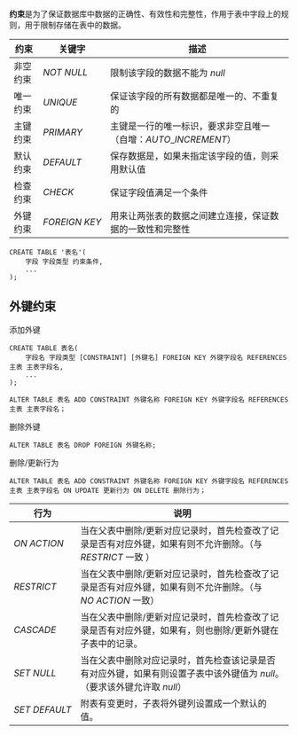 **约束**是为了保证数据库中数据的正确性、有效性和完整性，作用于表中字段上的规则，用于限制存储在表中的数据。

| 约束     | 关键字          | 描述                                                            |
| -------- | --------------- | ----------------------------------------------------------------|
| 非空约束 | $NOT ~ NULL$    | 限制该字段的数据不能为 $null$                                   |
| 唯一约束 | $UNIQUE$        | 保证该字段的所有数据都是唯一的、不重复的                        |
| 主键约束 | $PRIMARY$       | 主键是一行的唯一标识，要求非空且唯一（自增：$AUTO\_INCREMENT$） |
| 默认约束 | $DEFAULT$       | 保存数据是，如果未指定该字段的值，则采用默认值                  |
| 检查约束 | $CHECK$         | 保证字段值满足一个条件                                          |
| 外键约束 | $FOREIGN ~ KEY$ | 用来让两张表的数据之间建立连接，保证数据的一致性和完整性        |

```mysql
CREATE TABLE '表名'(
    字段 字段类型 约束条件,
    ...
);
```

## 外键约束

添加外键

```mysql
CREATE TABLE 表名(
    字段名 字段类型 [CONSTRAINT] [外键名] FOREIGN KEY 外键字段名 REFERENCES 主表 主表字段名,
    ...
);
```

```mysql
ALTER TABLE 表名 ADD CONSTRAINT 外键名称 FOREIGN KEY 外键字段名 REFERENCES 主表 主表字段名；
```

删除外键

```mysql
ALTER TABLE 表名 DROP FOREIGN 外键名称;
```

删除/更新行为

```mysql
ALTER TABLE 表名 ADD CONSTRAINT 外键名称 FOREIGN KEY 外键字段名 REFERENCES 主表 主表字段名 ON UPDATE 更新行为 ON DELETE 删除行为；
```

| 行为            | 说明                                                                                                                     |
| --------------- | ------------------------------------------------------------------------------------------------------------------------ |
| $ON ~ ACTION$   | 当在父表中删除/更新对应记录时，首先检查改了记录是否有对应外键，如果有则不允许删除。（与 $RESTRICT$ 一致 ）               |
| $RESTRICT$      | 当在父表中删除/更新对应记录时，首先检查改了记录是否有对应外键，如果有则不允许删除。（与 $NO ~ ACTION$ 一致）             |
| $CASCADE$       | 当在父表中删除/更新对应记录时，首先检查改了记录是否有对应外键，如果有，则也删除/更新外键在子表中的记录。                 |
| $SET ~ NULL$    | 当在父表中删除对应记录时，首先检查该记录是否有对应外键，如果有则设置子表中该外键值为 $null$。（要求该外键允许取 $null$） |
| $SET ~ DEFAULT$ | 附表有变更时，子表将外键列设置成一个默认的值。                                                                           |

